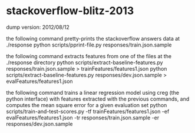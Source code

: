stackoverflow-blitz-2013
========================

dump version: 2012/08/12

the following command pretty-prints the stackoverflow answers data at ./response
python scripts/pprint-file.py responses/train.json.sample

the following command extracts features from one of the files at the ./response directory
python scripts/extract-baseline-features.py responses/train.json.sample > trainFeatures/features1.json
python scripts/extract-baseline-features.py responses/dev.json.sample > evalFeatures/features1.json

the following command trains a linear regression model using creg (the python interface) with features extracted with the previous commands, and computes the mean square error for a given evaluation set
python scripts/train-and-test-scores.py -tf trainFeatures/features1.json -ef evalFeatures/features1.json -tr responses/train.json.sample -er responses/dev.json.sample 


